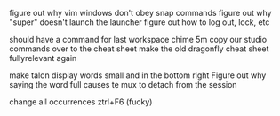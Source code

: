 figure out why vim windows don't obey snap commands
figure out why "super" doesn't launch the launcher
figure out how to log out, lock, etc

should have a command for last workspace
chime 5m
copy our studio commands over to the cheat sheet
make the old dragonfly cheat sheet fullyrelevant again

make talon display words small and in the bottom right
Figure out why saying the word full causes  te mux to detach from the session

change all occurrences
	ztrl+F6 (fucky)
